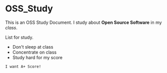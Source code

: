 # OSS_Study

This is an OSS Study Document. I study about **Open Source Software** in my *class*.

List for study.

- Don't sleep at class
- Concentrate on class
- Study hard for my score

```
I want A+ Score!
```

